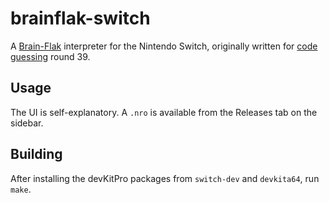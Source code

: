 # brainflak-switch
A [Brain-Flak](https://esolangs.org/wiki/Brain-Flak) interpreter for the Nintendo Switch, originally written for [code guessing](https://cg.esolangs.gay/index/) round 39.

## Usage
The UI is self-explanatory. A `.nro` is available from the Releases tab on the sidebar.

## Building
After installing the devKitPro packages from `switch-dev` and `devkita64`, run `make`.
